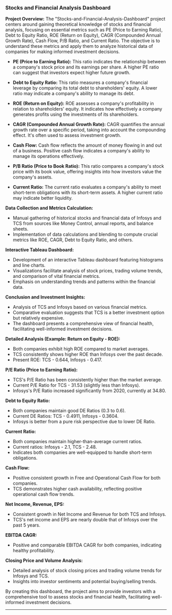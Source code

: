 ### Stocks and Financial Analysis Dashboard

**Project Overview:**
The "Stocks-and-Financial-Analysis-Dashboard" project centers around gaining theoretical knowledge of stocks and financial analysis, focusing on essential metrics such as PE (Price to Earning Ratio), Debt to Equity Ratio, ROE (Return on Equity), CAGR (Compounded Annual Growth Rate), Cash Flow, P/B Ratio, and Current Ratio. The objective is to understand these metrics and apply them to analyze historical data of companies for making informed investment decisions.


- **PE (Price to Earning Ratio):**
  This ratio indicates the relationship between a company's stock price and its earnings per share. A higher PE ratio can suggest that investors expect higher future growth.

- **Debt to Equity Ratio:**
  This ratio measures a company's financial leverage by comparing its total debt to shareholders' equity. A lower ratio may indicate a company's ability to manage its debt.

- **ROE (Return on Equity):**
  ROE assesses a company's profitability in relation to shareholders' equity. It indicates how effectively a company generates profits using the investments of its shareholders.

- **CAGR (Compounded Annual Growth Rate):**
  CAGR quantifies the annual growth rate over a specific period, taking into account the compounding effect. It's often used to assess investment growth.

- **Cash Flow:**
  Cash flow reflects the amount of money flowing in and out of a business. Positive cash flow indicates a company's ability to manage its operations effectively.

- **P/B Ratio (Price to Book Ratio):**
  This ratio compares a company's stock price with its book value, offering insights into how investors value the company's assets.

- **Current Ratio:**
  The current ratio evaluates a company's ability to meet short-term obligations with its short-term assets. A higher current ratio may indicate better liquidity.


**Data Collection and Metrics Calculation:**
- Manual gathering of historical stocks and financial data of Infosys and TCS from sources like Money Control, annual reports, and balance sheets.
- Implementation of data calculations and blending to compute crucial metrics like ROE, CAGR, Debt to Equity Ratio, and others.

**Interactive Tableau Dashboard:**
- Development of an interactive Tableau dashboard featuring histograms and line charts.
- Visualizations facilitate analysis of stock prices, trading volume trends, and comparison of vital financial metrics.
- Emphasis on understanding trends and patterns within the financial data.

**Conclusion and Investment Insights:**
- Analysis of TCS and Infosys based on various financial metrics.
- Comparative evaluation suggests that TCS is a better investment option but relatively expensive.
- The dashboard presents a comprehensive view of financial health, facilitating well-informed investment decisions.

**Detailed Analysis (Example: Return on Equity - ROE):**
- Both companies exhibit high ROE compared to market averages.
- TCS consistently shows higher ROE than Infosys over the past decade.
- Present ROE: TCS - 0.644, Infosys - 0.417.

**P/E Ratio (Price to Earning Ratio):**
- TCS's P/E Ratio has been consistently higher than the market average.
- Current P/E Ratio for TCS - 31.53 (slightly less than Infosys).
- Infosys's P/E Ratio increased significantly from 2020, currently at 34.80.

**Debt to Equity Ratio:**
- Both companies maintain good DE Ratios (0.3 to 0.6).
- Current DE Ratios: TCS - 0.4911, Infosys - 0.3604.
- Infosys is better from a pure risk perspective due to lower DE Ratio.

**Current Ratio:**
- Both companies maintain higher-than-average current ratios.
- Current ratios: Infosys - 2.1, TCS - 2.48.
- Indicates both companies are well-equipped to handle short-term obligations.

**Cash Flow:**
- Positive consistent growth in Free and Operational Cash Flow for both companies.
- TCS demonstrates higher cash availability, reflecting positive operational cash flow trends.

**Net Income, Revenue, EPS:**
- Consistent growth in Net Income and Revenue for both TCS and Infosys.
- TCS's net income and EPS are nearly double that of Infosys over the past 5 years.

**EBITDA CAGR:**
- Positive and comparable EBITDA CAGR for both companies, indicating healthy profitability.

**Closing Price and Volume Analysis:**
- Detailed analysis of stock closing prices and trading volume trends for Infosys and TCS.
- Insights into investor sentiments and potential buying/selling trends.

By creating this dashboard, the project aims to provide investors with a comprehensive tool to assess stocks and financial health, facilitating well-informed investment decisions.

---
